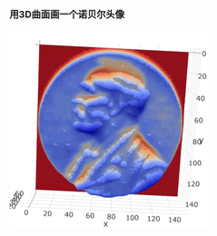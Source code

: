### 用3D曲面画一个诺贝尔头像

<img src="https://github.com/209914097/useful_tools/blob/master/4.Nobel_Surface/img/1.PNG">
